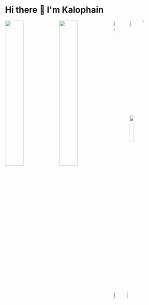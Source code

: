 # Hi there 👋  I'm Kalophain 

<img align="left" width="35%" src="https://github-readme-stats.vercel.app/api?username=kalophain14&show_icons=true&theme=radical" />
<img align="left" width="35%" src="https://github-readme-stats.vercel.app/api/top-langs/?username=kalophain14&layout=compact" />

<img align="left" width="10%" alt="JavaScript" src="https://img.shields.io/badge/javascript-%23323330.svg?style=for-the-badge&logo=javascript&logoColor=%23F7DF1E" />
<img alt="C" width="3%" src="https://img.shields.io/badge/c-%2300599C.svg?style=for-the-badge&logo=c&logoColor=white" />
<img align="left" width="8%" alt="Python" src="https://img.shields.io/badge/python-3670A0?style=for-the-badge&logo=python&logoColor=ffdd54" />

<img align="bottom" width="15%" src="https://img.shields.io/badge/Visual%20Studio%20Code-0078d7.svg?style=for-the-badge&logo=visual-studio-code&logoColor=white" />
<img align="bottom" width="8%" src="https://img.shields.io/badge/NeoVim-%2357A143.svg?&style=for-the-badge&logo=neovim&logoColor=white" />
<img align="right upper" width="8%" src="https://img.shields.io/badge/Twitter-%231DA1F2.svg?style=for-the-badge&logo=Twitter&logoColor=white" />
